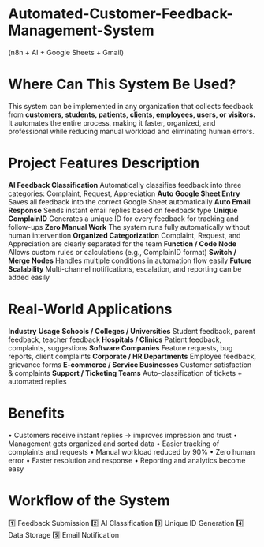 # Automated-Customer-Feedback-Management-System
(n8n + AI + Google Sheets + Gmail)

# Where Can This System Be Used? 
This system can be implemented in any organization that collects feedback from **customers, students, patients, clients, employees, users, or visitors.**
It automates the entire process, making it faster, organized, and professional while reducing manual workload and eliminating human errors.

# Project Features Description
**AI Feedback Classification**   Automatically classifies feedback into three categories: Complaint, Request, Appreciation
**Auto Google Sheet Entry**	     Saves all feedback into the correct Google Sheet automatically
**Auto Email Response**	         Sends instant email replies based on feedback type
**Unique ComplainID**	           Generates a unique ID for every feedback for tracking and follow-ups
**Zero Manual Work**	           The system runs fully automatically without human intervention
**Organized Categorization**	   Complaint, Request, and Appreciation are clearly separated for the team
**Function / Code Node**	       Allows custom rules or calculations (e.g., ComplainID format)
**Switch / Merge Nodes**	       Handles multiple conditions in automation flow easily
**Future Scalability**	         Multi-channel notifications, escalation, and reporting can be added easily

# Real-World Applications
**Industry**	                             **Usage**
**Schools / Colleges / Universities**	      Student feedback, parent feedback, teacher feedback
**Hospitals / Clinics**	                    Patient feedback, complaints, suggestions
**Software Companies**	                    Feature requests, bug reports, client complaints
**Corporate / HR Departments**	            Employee feedback, grievance forms
**E-commerce / Service Businesses**	        Customer satisfaction & complaints
**Support / Ticketing Teams**	              Auto-classification of tickets + automated replies

# Benefits
•	Customers receive instant replies → improves impression and trust
•	Management gets organized and sorted data
•	Easier tracking of complaints and requests
•	Manual workload reduced by 90%
•	Zero human error
•	Faster resolution and response
•	Reporting and analytics become easy

# Workflow of the System
1️⃣ Feedback Submission
2️⃣ AI Classification
3️⃣ Unique ID Generation
4️⃣ Data Storage
5️⃣ Email Notification



